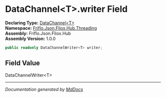 ﻿<!--  
  <auto-generated>   
    The contents of this file were generated by a tool.  
    Changes to this file may be list if the file is regenerated  
  </auto-generated>   
-->

# DataChannel\<T\>.writer Field

**Declaring Type:** [DataChannel\<T\>](../index.md)  
**Namespace:** [Friflo.Json.Fliox.Hub.Threading](../../index.md)  
**Assembly:** Friflo.Json.Fliox.Hub  
**Assembly Version:** 1.0.0

```csharp
public readonly DataChannelWriter<T> writer;
```

## Field Value

DataChannelWriter\<T\>

___

*Documentation generated by [MdDocs](https://github.com/ap0llo/mddocs)*

